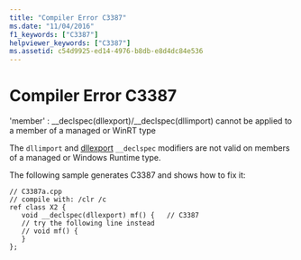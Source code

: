 ```yaml
---
title: "Compiler Error C3387"
ms.date: "11/04/2016"
f1_keywords: ["C3387"]
helpviewer_keywords: ["C3387"]
ms.assetid: c54d9925-ed14-4976-b8db-e8d4dc84e536
---
```

# Compiler Error C3387

'member' : __declspec(dllexport)/\__declspec(dllimport) cannot be applied to a member of a managed or WinRT type

The `dllimport` and [dllexport](../../cpp/dllexport-dllimport.md) `__declspec` modifiers are not valid on members of a managed or Windows Runtime type.

The following sample generates C3387 and shows how to fix it:

```
// C3387a.cpp
// compile with: /clr /c
ref class X2 {
   void __declspec(dllexport) mf() {   // C3387
   // try the following line instead
   // void mf() {
   }
};
```